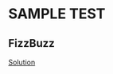 # SAMPLE TEST

## FizzBuzz

<a href = "https://github.com/aaryarajoju/cu-hackerrank/tree/main/Test-2%20(11%20Nov%202020)/Sample%20Test/FizzBuzz">Solution</a>

<br>